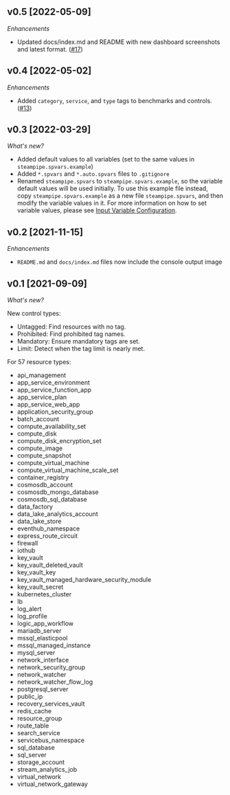 ## v0.5 [2022-05-09]

_Enhancements_

- Updated docs/index.md and README with new dashboard screenshots and latest format. ([#17](https://github.com/turbot/steampipe-mod-azure-tags/pull/17))

## v0.4 [2022-05-02]

_Enhancements_

- Added `category`, `service`, and `type` tags to benchmarks and controls. ([#13](https://github.com/turbot/steampipe-mod-azure-tags/pull/13))

## v0.3 [2022-03-29]

_What's new?_

- Added default values to all variables (set to the same values in `steampipe.spvars.example`)
- Added `*.spvars` and `*.auto.spvars` files to `.gitignore`
- Renamed `steampipe.spvars` to `steampipe.spvars.example`, so the variable default values will be used initially. To use this example file instead, copy `steampipe.spvars.example` as a new file `steampipe.spvars`, and then modify the variable values in it. For more information on how to set variable values, please see [Input Variable Configuration](https://hub.steampipe.io/mods/turbot/azure_tags#configuration).

## v0.2 [2021-11-15]

_Enhancements_

- `README.md` and `docs/index.md` files now include the console output image

## v0.1 [2021-09-09]

_What's new?_

New control types:
- Untagged: Find resources with no tag.
- Prohibited: Find prohibited tag names.
- Mandatory: Ensure mandatory tags are set.
- Limit: Detect when the tag limit is nearly met.

For 57 resource types:
- api_management
- app_service_environment
- app_service_function_app
- app_service_plan
- app_service_web_app
- application_security_group
- batch_account
- compute_availability_set
- compute_disk
- compute_disk_encryption_set
- compute_image
- compute_snapshot
- compute_virtual_machine
- compute_virtual_machine_scale_set
- container_registry
- cosmosdb_account
- cosmosdb_mongo_database
- cosmosdb_sql_database
- data_factory
- data_lake_analytics_account
- data_lake_store
- eventhub_namespace
- express_route_circuit
- firewall
- iothub
- key_vault
- key_vault_deleted_vault
- key_vault_key
- key_vault_managed_hardware_security_module
- key_vault_secret
- kubernetes_cluster
- lb
- log_alert
- log_profile
- logic_app_workflow
- mariadb_server
- mssql_elasticpool
- mssql_managed_instance
- mysql_server
- network_interface
- network_security_group
- network_watcher
- network_watcher_flow_log
- postgresql_server
- public_ip
- recovery_services_vault
- redis_cache
- resource_group
- route_table
- search_service
- servicebus_namespace
- sql_database
- sql_server
- storage_account
- stream_analytics_job
- virtual_network
- virtual_network_gateway
